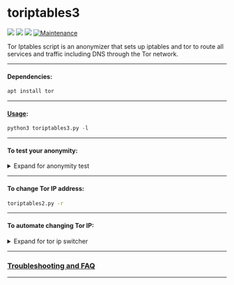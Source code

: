 # toriptables3

![](https://img.shields.io/badge/toriptables3-python_3.8-blue.svg?style=flat-square) ![](https://img.shields.io/badge/dependencies-tor-orange.svg?style=flat-square) ![](https://img.shields.io/badge/GPL-v2-blue.svg?style=flat-square) [![Maintenance](https://img.shields.io/badge/Maintained%3F-yes-green.svg?style=flat-square)](https://github.com/ruped24/toriptables3/graphs/commit-activity)

Tor Iptables script is an anonymizer that sets up iptables and tor to route all services and traffic including DNS through the Tor network.

---

#### Dependencies:
```bash
apt install tor
```
---

#### [Usage](https://drive.google.com/open?id=0B79r4wTVj-CZVy10Ujg5Vjl5WFk):
```python
python3 toriptables3.py -l
```
---

#### To test your anonymity:
<details><summary>Expand for anonymity test</summary>
<br>
 
* [Check My IPx](https://ipx.ac/)
* [Check Tor Project](https://check.torproject.org)
* [Do I leak](http://www.doileak.com/)
* [DNS leak test](http://dnsleaktest.com)
* [Test IPv6](http://ipv6-test.com/)
* [What is my proxy](http://whatismyproxy.com)
* [What every Browser knows about you](http://webkay.robinlinus.com/)

</details>

---

#### To change Tor IP address:
```bash
toriptables2.py -r
```
---

#### To automate changing Tor IP:
<details><summary>Expand for tor ip switcher</summary>
<br>

[► **Screenshot**](https://drive.google.com/open?id=0B79r4wTVj-CZOGJadlBtWWxPWFk)

[► **Tor IP Switcher**](https://github.com/ruped24/tor_ip_switcher#tor_ip_switcher)

</details>

---

### [Troubleshooting and FAQ](https://github.com/ruped24/toriptables2/wiki/Troubleshooting)

---
